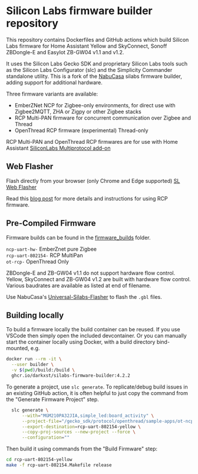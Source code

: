 # Silicon Labs firmware builder repository

This repository contains Dockerfiles and GitHub actions which build Silicon Labs
firmware for Home Assistant Yellow and SkyConnect, Sonoff ZBDongle-E and EasyIot ZB-GW04 v1.1 and v1.2.

It uses the Silicon Labs Gecko SDK and proprietary Silicon Labs tools such as
the Silicon Labs Configurator (slc) and the Simplicity Commander standalone
utility. This is a fork of the [NabuCasa](https://github.com/NabuCasa/silabs-firmware-builder) silabs firmware builder, adding support for additional hardware.

Three firmware variants are available:
* EmberZNet NCP for Zigbee-only environments, for direct use with Zigbee2MQTT, ZHA or Zigpy or other Zigbee stacks
* RCP Multi-PAN firmware for concurrent communication over Zigbee and Thread
* OpenThread RCP firmware (experimental) Thread-only

RCP Multi-PAN and OpenThread RCP firmwares are for use with Home Assistant [SiliconLabs Multiprotocol add-on](https://github.com/home-assistant/addons/blob/master/silabs-multiprotocol/DOCS.md)

## Web Flasher
Flash directly from your browser (only Chrome and Edge supported) [SL Web Flasher](https://darkxst.github.io/silabs-firmware-builder/)

Read this [blog post](https://dialedin.com.au/blog/sonoff-zbdongle-e-rcp-firmware) for more details and instructions for using RCP firmware.

## Pre-Compiled Firmware
Firmware builds can be found in the [firmware_builds](https://github.com/darkxst/silabs-firmware-builder/tree/main/firmware_builds) folder.

`ncp-uart-hw-` EmberZnet pure Zigbee  
`rcp-uart-802154-` RCP MultiPan  
`ot-rcp-` OpenThread Only  

ZBDongle-E and ZB-GW04 v1.1 do not support hardware flow control. Yellow, SkyConnect and ZB-GW04 v1.2 are built with hardware flow control. Various baudrates are available as listed at end of filename.

Use NabuCasa's [Universal-Silabs-Flasher](https://github.com/NabuCasa/universal-silabs-flasher) to flash the `.gbl` files.

## Building locally

To build a firmware locally the build container can be reused. If you use VSCode then simply open the included devcontainer. Or you can manually start the
container locally using Docker, with a build directory bind-mounted, e.g.

```sh
docker run --rm -it \
  --user builder \
  -v $(pwd)/build:/build \
  ghcr.io/darkxst/silabs-firmware-builder:4.2.2
```

To generate a project, use `slc generate`. To replicate/debug build issues in
an existing GitHub action, it is often helpful to just copy the command from
the "Generate Firmware Project" step.

```sh
  slc generate \
      --with="MGM210PA32JIA,simple_led:board_activity" \
      --project-file="/gecko_sdk/protocol/openthread/sample-apps/ot-ncp/rcp-uart-802154.slcp" \
      --export-destination=rcp-uart-802154-yellow \
      --copy-proj-sources --new-project --force \
      --configuration=""
```

Then build it using commands from the "Build Firmware" step:

```sh
cd rcp-uart-802154-yellow
make -f rcp-uart-802154.Makefile release
```
